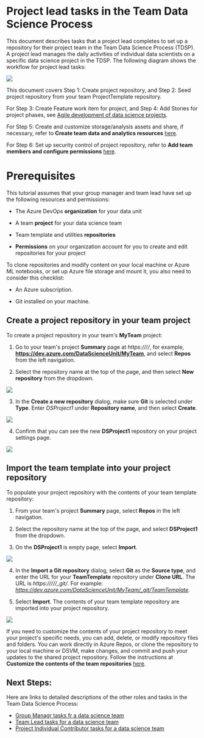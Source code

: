 
# Project lead tasks in the Team Data Science Process

This document describes tasks that a project lead completes to set up a repository for their project team in the Team Data Science Process (TDSP). 
A project lead manages the daily activities of individual data scientists on a specific data science project in the TDSP. The following diagram shows the workflow for project lead tasks:

![](https://docs.microsoft.com/en-us/azure/machine-learning/team-data-science-process/media/project-lead-tasks/project-leads-1-tdsp-creating-projects.png)

This document covers Step 1: Create project repository, and Step 2: Seed project repository from your team ProjectTemplate repository.

For Step 3: Create Feature work item for project, and Step 4: Add Stories for project phases, see [Agile development of data science projects](https://github.com/felicity-borg/Microsoft-TDSP/blob/master/Docs/agile-development.md).

For Step 5: Create and customize storage/analysis assets and share, if necessary, refer to **Create team data and analytics resources** [here](https://github.com/felicity-borg/Microsoft-TDSP/blob/master/Docs/team-lead-tasks.md).

For Step 6: Set up security control of project repository, refer to **Add team members and configure permissions** [here](https://github.com/felicity-borg/Microsoft-TDSP/blob/master/Docs/team-lead-tasks.md).

# Prerequisites
This tutorial assumes that your group manager and team lead have set up the following resources and permissions:

* The Azure DevOps **organization** for your data unit

* A team **project** for your data science team

* Team template and utilities **repositories**

* **Permissions** on your organization account for you to create and edit repositories for your project

To clone repositories and modify content on your local machine or Azure ML notebooks, or set up Azure file storage and mount it, you also need to consider this checklist:

* An Azure subscription.

* Git installed on your machine.

## Create a project repository in your team project
To create a project repository in your team's **MyTeam** project:

1) Go to your team's project **Summary** page at *https://<server name>/<organization name>/<team name>*, for example, **https://dev.azure.com/DataScienceUnit/MyTeam**, and select **Repos** from the left navigation.

2. Select the repository name at the top of the page, and then select **New repository** from the dropdown.

![](https://docs.microsoft.com/en-us/azure/machine-learning/team-data-science-process/media/project-lead-tasks/project-leads-9-select-repos.png)

3. In the **Create a new repository** dialog, make sure **Git** is selected under **Type**. Enter *DSProject1* under **Repository name**, and then select **Create**.

![](https://docs.microsoft.com/en-us/azure/machine-learning/team-data-science-process/media/project-lead-tasks/project-leads-3-create-project-repo-2.png)

4. Confirm that you can see the new **DSProject1** repository on your project settings page.

![](https://docs.microsoft.com/en-us/azure/machine-learning/team-data-science-process/media/project-lead-tasks/project-leads-4-create-project-repo-3.png)

## Import the team template into your project repository
To populate your project repository with the contents of your team template repository:

1. From your team's project **Summary** page, select **Repos** in the left navigation.

2. Select the repository name at the top of the page, and select **DSProject1** from the dropdown.

3. On the **DSProject1** is empty page, select **Import**.

![](https://docs.microsoft.com/en-us/azure/machine-learning/team-data-science-process/media/project-lead-tasks/project-leads-5-create-project-repo-4.png)

4. In the **Import a Git repository** dialog, select **Git** as the **Source type**, and enter the URL for your **TeamTemplate** repository under **Clone URL**. The URL is *https://<server name>/<organization name>/<team name>/_git/<team template repository name>*. For example: *https://dev.azure.com/DataScienceUnit/MyTeam/_git/TeamTemplate*.

5. Select **Import**. The contents of your team template repository are imported into your project repository.

![](https://docs.microsoft.com/en-us/azure/machine-learning/team-data-science-process/media/project-lead-tasks/project-leads-6-create-project-repo-5.png)

If you need to customize the contents of your project repository to meet your project's specific needs, you can add, delete, or modify repository files and folders. You can work directly in Azure Repos, or clone the repository to your local machine or DSVM, make changes, and commit and push your updates to the shared project repository. Follow the instructions at **Customize the contents of the team repositories** [here](https://github.com/felicity-borg/Microsoft-TDSP/blob/master/Docs/team-lead-tasks.md).


## Next Steps:

Here are links to detailed descriptions of the other roles and tasks in the Team Data Science Process:

* [Group Managr tasks fr a data science team](https://github.com/felicity-borg/Microsoft-TDSP/blob/master/Docs/group-manager-tasks.md)
* [Team Lead tasks for a data science team](https://github.com/felicity-borg/Microsoft-TDSP/blob/master/Docs/team-lead-tasks.md)
* [Project Individual Contributor tasks for a data science team](https://github.com/felicity-borg/Microsoft-TDSP/blob/master/Docs/project-ic-tasks.md)
